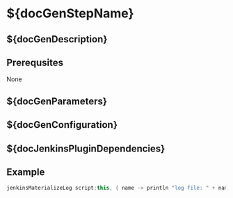# ${docGenStepName}

## ${docGenDescription}

## Prerequsites

None

## ${docGenParameters}

## ${docGenConfiguration}

## ${docJenkinsPluginDependencies}

## Example

```groovy
jenkinsMaterializeLog script:this, { name -> println "log file: " + name }
```